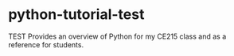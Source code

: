 # python-tutorial-test
TEST Provides an overview of Python for my CE215 class and as a reference for students.
